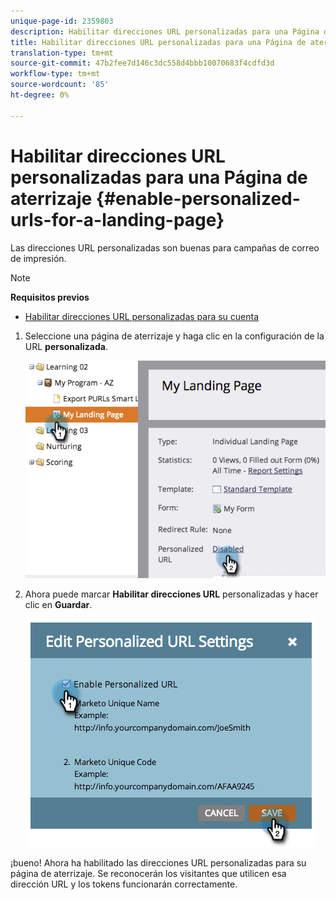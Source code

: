 ```yaml
---
unique-page-id: 2359803
description: Habilitar direcciones URL personalizadas para una Página de aterrizaje - Documentos de marketing - Documentación del producto
title: Habilitar direcciones URL personalizadas para una Página de aterrizaje
translation-type: tm+mt
source-git-commit: 47b2fee7d146c3dc558d4bbb10070683f4cdfd3d
workflow-type: tm+mt
source-wordcount: '85'
ht-degree: 0%

---
```



# Habilitar direcciones URL personalizadas para una Página de aterrizaje {#enable-personalized-urls-for-a-landing-page}

Las direcciones URL personalizadas son buenas para campañas de correo de impresión.

>[!NOTE]
>
>**Requisitos previos**
>
>* [Habilitar direcciones URL personalizadas para su cuenta](enable-personalized-urls-for-your-account.md)

>



1. Seleccione una página de aterrizaje y haga clic en la configuración de la URL **personalizada**.

   ![](assets/image2014-9-18-13-3a24-3a3.png)

1. Ahora puede marcar **Habilitar direcciones URL** personalizadas y hacer clic en **Guardar**.

   ![](assets/image2014-9-18-13-3a23-3a53.png)

¡bueno! Ahora ha habilitado las direcciones URL personalizadas para su página de aterrizaje. Se reconocerán los visitantes que utilicen esa dirección URL y los tokens funcionarán correctamente.
